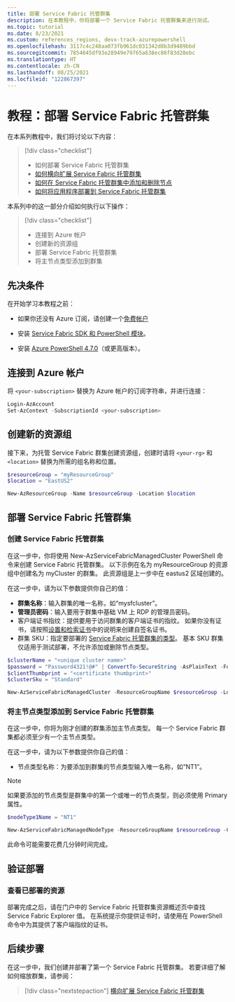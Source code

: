 ```yaml
---
title: 部署 Service Fabric 托管群集
description: 在本教程中，你将部署一个 Service Fabric 托管群集来进行测试。
ms.topic: tutorial
ms.date: 8/23/2021
ms.custom: references_regions, devx-track-azurepowershell
ms.openlocfilehash: 3117c4c248aa073fb961dc031342d8b3d9489bbd
ms.sourcegitcommit: 7854045df93e28949e79765a638ec86f83d28ebc
ms.translationtype: HT
ms.contentlocale: zh-CN
ms.lasthandoff: 08/25/2021
ms.locfileid: "122867397"
---
```

# <a name="tutorial-deploy-a-service-fabric-managed-cluster"></a>教程：部署 Service Fabric 托管群集

在本系列教程中，我们将讨论以下内容：

> [!div class="checklist"]
> * 如何部署 Service Fabric 托管群集 
> * [如何横向扩展 Service Fabric 托管群集](tutorial-managed-cluster-scale.md)
> * [如何在 Service Fabric 托管群集中添加和删除节点](tutorial-managed-cluster-add-remove-node-type.md)
> * [如何将应用程序部署到 Service Fabric 托管群集](tutorial-managed-cluster-deploy-app.md)

本系列中的这一部分介绍如何执行以下操作：

> [!div class="checklist"]
> * 连接到 Azure 帐户
> * 创建新的资源组
> * 部署 Service Fabric 托管群集
> * 将主节点类型添加到群集

## <a name="prerequisites"></a>先决条件

在开始学习本教程之前：

* 如果你还没有 Azure 订阅，请创建一个[免费帐户](https://azure.microsoft.com/free/?WT.mc_id=A261C142F)

* 安装 [Service Fabric SDK 和 PowerShell 模块](service-fabric-get-started.md)。

* 安装 [Azure PowerShell 4.7.0](/powershell/azure/release-notes-azureps#azservicefabric)（或更高版本）。

## <a name="connect-to-your-azure-account"></a>连接到 Azure 帐户

将 `<your-subscription>` 替换为 Azure 帐户的订阅字符串，并进行连接：

```powershell
Login-AzAccount
Set-AzContext -SubscriptionId <your-subscription>

```

## <a name="create-a-new-resource-group"></a>创建新的资源组

接下来，为托管 Service Fabric 群集创建资源组，创建时请将 `<your-rg>` 和 `<location>` 替换为所需的组名称和位置。

```powershell
$resourceGroup = "myResourceGroup"
$location = "EastUS2"

New-AzResourceGroup -Name $resourceGroup -Location $location
```

## <a name="deploy-a-service-fabric-managed-cluster"></a>部署 Service Fabric 托管群集

### <a name="create-a-service-fabric-managed-cluster"></a>创建 Service Fabric 托管群集

在这一步中，你将使用 New-AzServiceFabricManagedCluster PowerShell 命令来创建 Service Fabric 托管群集。 以下示例在名为 myResourceGroup 的资源组中创建名为 myCluster 的群集。 此资源组是上一步中在 eastus2 区域创建的。

在这一步中，请为以下参数提供你自己的值：

* **群集名称**：输入群集的唯一名称，如“mysfcluster”。
* **管理员密码**：输入要用于群集中基础 VM 上 RDP 的管理员密码。
* 客户端证书指纹：提供要用于访问群集的客户端证书的指纹。 如果你没有证书，请按照[设置和检索证书](../key-vault/certificates/quick-create-portal.md)中的说明来创建自签名证书。
* 群集 SKU：指定要部署的 [Service Fabric 托管群集的类型](overview-managed-cluster.md#service-fabric-managed-cluster-skus)。 基本 SKU 群集仅适用于测试部署，不允许添加或删除节点类型。

```powershell
$clusterName = "<unique cluster name>"
$password = "Password4321!@#" | ConvertTo-SecureString -AsPlainText -Force
$clientThumbprint = "<certificate thumbprint>"
$clusterSku = "Standard"

New-AzServiceFabricManagedCluster -ResourceGroupName $resourceGroup -Location $location -ClusterName $clusterName -ClientCertThumbprint $clientThumbprint -ClientCertIsAdmin -AdminPassword $password -Sku $clusterSKU -Verbose
```

### <a name="add-a-primary-node-type-to-the-service-fabric-managed-cluster"></a>将主节点类型添加到 Service Fabric 托管群集

在这一步中，你将为刚才创建的群集添加主节点类型。 每一个 Service Fabric 群集都必须至少有一个主节点类型。

在这一步中，请为以下参数提供你自己的值：

* 节点类型名称：为要添加到群集的节点类型输入唯一名称，如“NT1”。

> [!NOTE]
> 如果要添加的节点类型是群集中的第一个或唯一的节点类型，则必须使用 Primary 属性。

```powershell
$nodeType1Name = "NT1"

New-AzServiceFabricManagedNodeType -ResourceGroupName $resourceGroup -ClusterName $clusterName -Name $nodeType1Name -Primary -InstanceCount 5
```

此命令可能需要花费几分钟时间完成。

## <a name="validate-the-deployment"></a>验证部署

### <a name="review-deployed-resources"></a>查看已部署的资源

部署完成之后，请在门户中的 Service Fabric 托管群集资源概述页中查找 Service Fabric Explorer 值。 在系统提示你提供证书时，请使用在 PowerShell 命令中为其提供了客户端指纹的证书。

## <a name="next-steps"></a>后续步骤

在这一步中，我们创建并部署了第一个 Service Fabric 托管群集。 若要详细了解如何缩放群集，请参阅：

> [!div class="nextstepaction"]
> [横向扩展 Service Fabric 托管群集](tutorial-managed-cluster-scale.md)
